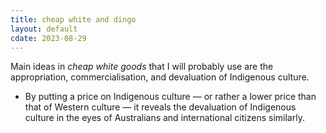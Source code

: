 ```yaml
---
title: cheap white and dingo
layout: default
cdate: 2023-08-29
---
```


Main ideas in *cheap white goods* that I will probably use are the appropriation, commercialisation, and devaluation of Indigenous culture. 
- By putting a price on Indigenous culture — or rather a lower price than that of Western culture — it reveals the devaluation of Indigenous culture in the eyes of Australians and international citizens similarly.
